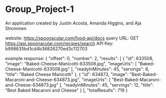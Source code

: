 # Group_Project-1
An application created by Justin Acosta, Amanda Higgins, and Aja Strommen

website: https://spoonacular.com/food-api/docs
query URL: GET https://api.spoonacular.com/recipes/search
API Key: b998635bd1cd4b36826270ed3c112703 

example response:
{
    "offset": 0,
    "number": 2,
    "results": [
        {
            "id": 633508,
            "image": "Baked-Cheese-Manicotti-633508.jpg",
            "imageUrls": [
                "Baked-Cheese-Manicotti-633508.jpg"
            ],
            "readyInMinutes": 45,
            "servings": 6,
            "title": "Baked Cheese Manicotti"
        },
        {
            "id": 634873,
            "image": "Best-Baked-Macaroni-and-Cheese-634873.jpg",
            "imageUrls": [
                "Best-Baked-Macaroni-and-Cheese-634873.jpg"
            ],
            "readyInMinutes": 45,
            "servings": 12,
            "title": "Best Baked Macaroni and Cheese"
        }
    ],
    "totalResults": 719
}

